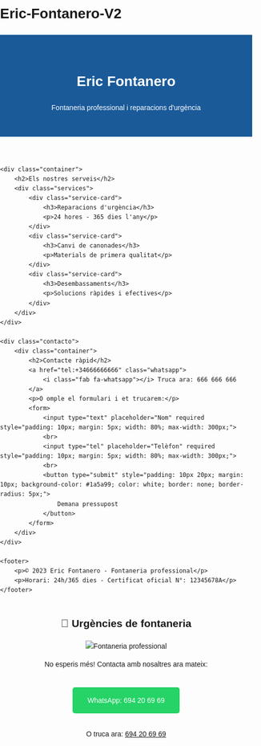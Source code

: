 # Eric-Fontanero-V2
<html lang="ca">
<head>
    <meta charset="UTF-8">
    <meta name="viewport" content="width=device-width, initial-scale=1.0">
    <title>Eric Fontanero - Fontaneria Professional</title>
    <style>
        body {
            font-family: Arial, sans-serif;
            line-height: 1.6;
            margin: 0;
            padding: 0;
        }
        header {
            background-color: #1a5a99;
            color: white;
            text-align: center;
            padding: 2rem;
        }
        .container {
            max-width: 1200px;
            margin: 0 auto;
            padding: 20px;
        }
        .services {
            display: grid;
            grid-template-columns: repeat(auto-fit, minmax(250px, 1fr));
            gap: 20px;
            margin: 40px 0;
        }
        .service-card {
            border: 1px solid #ddd;
            padding: 20px;
            border-radius: 8px;
            text-align: center;
        }
        .contacto {
            background-color: #f5f5f5;
            padding: 40px 20px;
            text-align: center;
        }
        footer {
            background-color: #333;
            color: white;
            text-align: center;
            padding: 20px;
            margin-top: 40px;
        }
        .whatsapp {
            background-color: #25D366;
            color: white;
            padding: 15px 30px;
            text-decoration: none;
            border-radius: 5px;
            display: inline-block;
            margin: 20px 0;
        }
    </style>
</head>
<body>
    <header>
        <h1>Eric Fontanero</h1>
        <p>Fontaneria professional i reparacions d'urgència</p>
    </header>

    <div class="container">
        <h2>Els nostres serveis</h2>
        <div class="services">
            <div class="service-card">
                <h3>Reparacions d'urgència</h3>
                <p>24 hores - 365 dies l'any</p>
            </div>
            <div class="service-card">
                <h3>Canvi de canonades</h3>
                <p>Materials de primera qualitat</p>
            </div>
            <div class="service-card">
                <h3>Desembassaments</h3>
                <p>Solucions ràpides i efectives</p>
            </div>
        </div>
    </div>

    <div class="contacto">
        <div class="container">
            <h2>Contacte ràpid</h2>
            <a href="tel:+34666666666" class="whatsapp">
                <i class="fab fa-whatsapp"></i> Truca ara: 666 666 666
            </a>
            <p>O omple el formulari i et trucarem:</p>
            <form>
                <input type="text" placeholder="Nom" required style="padding: 10px; margin: 5px; width: 80%; max-width: 300px;">
                <br>
                <input type="tel" placeholder="Telèfon" required style="padding: 10px; margin: 5px; width: 80%; max-width: 300px;">
                <br>
                <button type="submit" style="padding: 10px 20px; margin: 10px; background-color: #1a5a99; color: white; border: none; border-radius: 5px;">
                    Demana pressupost
                </button>
            </form>
        </div>
    </div>

    <footer>
        <p>© 2023 Eric Fontanero - Fontaneria professional</p>
        <p>Horari: 24h/365 dies - Certificat oficial N°: 12345678A</p>
    </footer>
</body>
</html>
<!-- Nova secció amb imatge i telèfon actualitzat -->
<div style="text-align: center; margin: 40px 0;">
    <h2>🚰 Urgències de fontaneria</h2>
    <img src="https://source.unsplash.com/600x400/?plumbing" alt="Fontaneria professional" class="imatge-urgent">
    <p>No esperis més! Contacta amb nosaltres ara mateix:</p>
    <a href="https://wa.me/34694206969" class="whatsapp">
        <i class="fab fa-whatsapp"></i> WhatsApp: 694 20 69 69
    </a>
    <p style="margin: 10px;">O truca ara: <a href="tel:694206969">694 20 69 69</a></p>
</div>
